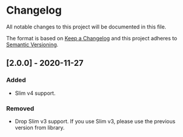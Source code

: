 # Changelog
All notable changes to this project will be documented in this file.

The format is based on [Keep a Changelog](http://keepachangelog.com/en/1.0.0/)
and this project adheres to [Semantic Versioning](http://semver.org/spec/v2.0.0.html).

## [2.0.0] - 2020-11-27
### Added
- Slim v4 support.
### Removed
- Drop Slim v3 support. If you use Slim v3, please use the previous version from library.
